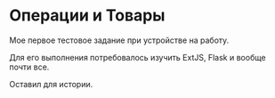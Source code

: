 # Операции и Товары
Мое первое тестовое задание при устройстве на работу.

Для его выполнения потребовалось изучить ExtJS, Flask и вообще почти все.

Оставил для истории.

